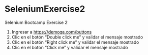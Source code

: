 # SeleniumExercise2
Selenium Bootcamp Exercise 2

1.  Ingresar a https://demoqa.com/buttons
2.  Clic en el botón “Double click me” y validar el mensaje mostrado
3.  Clic en el botón “Right click me” y validar el mensaje mostrado
4.  Clic en el botón “Click me” y validar el mensaje mostrado